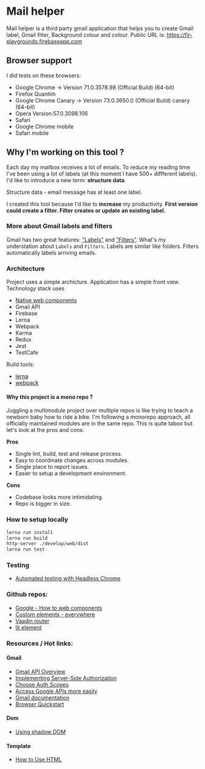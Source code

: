 # Mail helper

Mail helper is a third party gmail application that helps you to create Gmail label, Gmail filter, Background colour and colour. Public URL is: https://fir-playgrounds.firebaseapp.com

## Browser support

I did tests on these browsers: 

- Google Chrome -> Version 71.0.3578.98 (Official Build) (64-bit)
- Firefox Quantim
- Google Chrome Canary -> Version 73.0.3650.0 (Official Build) canary (64-bit)
- Opera Version:57.0.3098.106
- Safari
- Google Chrome mobile
- Safari mobile

## Why I'm working on this tool ? 

Each day my mailbox receives a lot of emails. To reduce my reading time I've been using a lot of labels (at this moment I have 500+ diffferent labels). I'd like to introduce a new term: **structure data**. 

Structure data - email message has at least one label.

I created this tool because I'd like to **increase** my productivity. **First version could create a filter. Filter creates or update an existing label.**

### More about Gmail labels and filters

Gmail has two great features: ["Labels"](https://support.google.com/mail/answer/118708?co=GENIE.Platform%3DAndroid&hl=en) and ["Filters"](https://support.google.com/mail/answer/6579?hl=en). What's my understation about `Labels` and `Filters`. Labels are similar like folders. Filters automatically labels arriving emails. 

### Architecture

Project uses a simple archicture. Application has a simple front view. Technology stack uses

- [Native web components](https://developer.mozilla.org/en-US/docs/Web/Web_Components)
- Gmail API
- Firebase
- Lerna
- Webpack
- Karma
- Redux
- Jest
- TestCafe

Build tools: 
- [lerna](https://github.com/lerna/lerna)
- [webpack](https://webpack.js.org/)

#### Why this project is a mono repo ?

Juggling a multimodule project over multiple repos is like trying to teach a newborn baby how to ride a bike. I'm following a monorepo approach, all officially maintained modules are in the same repo. This is quite taboo but let's look at the pros and cons:

**Pros**
- Single lint, build, test and release process.
- Easy to coordinate changes across modules.
- Single place to report issues.
- Easier to setup a development environment.

**Cons**
- Codebase looks more intimidating.
- Repo is bigger in size.

### How to setup locally

```bash
lerna run install
lerna run build
http-server ./develop/web/dist
lerna run test
```

### Testing

- [Automated testing with Headless Chrome](https://developers.google.com/web/updates/2017/06/headless-karma-mocha-chai)

### Github repos: 

- [Google - How to web components](https://github.com/GoogleChromeLabs/howto-components)
- [Custom elements - everywhere](https://github.com/webcomponents/custom-elements-everywhere)
- [Vaadin router](https://vaadin.com/router)
- [lit element](https://github.com/Polymer/lit-element)

### Resources / Hot links: 

#### Gmail

- [Gmail API Overview](https://developers.google.com/gmail/api/guides/)
- [Implementing Server-Side Authorization](https://developers.google.com/gmail/api/auth/web-server)
- [Choose Auth Scopes](https://developers.google.com/gmail/api/auth/scopes)
- [Access Google APIs more easily](https://developers.google.com/api-client-library/)
- [Gmail documentation](https://apis-nodejs.firebaseapp.com/gmail/index.html)
- [Browser Quickstart](https://developers.google.com/gmail/api/quickstart/js)

#### Dom 

- [Using shadow DOM](https://developer.mozilla.org/en-US/docs/Web/Web_Components/Using_shadow_DOM)

#### Template

- [How to Use HTML <template> & <slot> With Shadow DOM](https://www.hongkiat.com/blog/html-template-slow-tag-shadow-dom/)
- [Custom Elements v1: Reusable Web Components](https://developers.google.com/web/fundamentals/web-components/customelements)
- [Let's Build Web Components! Part 5: LitElement](https://dev.to/bennypowers/lets-build-web-components-part-5-litelement-906)
- [https://open-wc.org/](https://open-wc.org/)
- [https://open-wc.org/testing/#setup](https://open-wc.org/testing/#setup)

#### Components

##### Vaadin 

- [https://vaadin.com/router](https://vaadin.com/router)

##### Material Components ([https://material-components.github.io/material-components-web-catalog](https://material-components.github.io/material-components-web-catalog))

- [Tabs](https://material-components.github.io/material-components-web-catalog/#/component/tabs)
